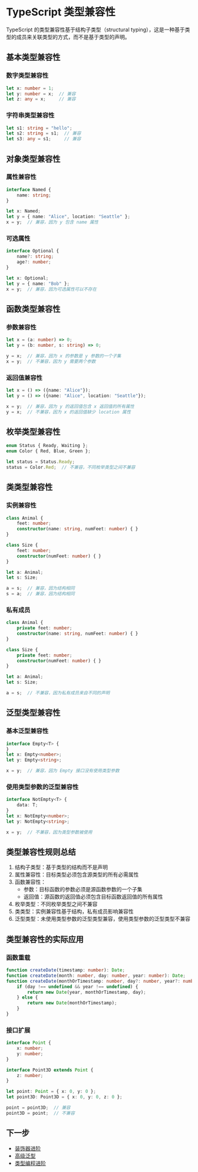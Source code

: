 # TypeScript 类型兼容性

TypeScript 的类型兼容性基于结构子类型（structural typing），这是一种基于类型的成员来关联类型的方式，而不是基于类型的声明。

## 基本类型兼容性

### 数字类型兼容性

```typescript
let x: number = 1;
let y: number = x;  // 兼容
let z: any = x;     // 兼容
```

### 字符串类型兼容性

```typescript
let s1: string = "hello";
let s2: string = s1;  // 兼容
let s3: any = s1;     // 兼容
```

## 对象类型兼容性

### 属性兼容性

```typescript
interface Named {
    name: string;
}

let x: Named;
let y = { name: "Alice", location: "Seattle" };
x = y;  // 兼容，因为 y 包含 name 属性
```

### 可选属性

```typescript
interface Optional {
    name?: string;
    age?: number;
}

let x: Optional;
let y = { name: "Bob" };
x = y;  // 兼容，因为可选属性可以不存在
```

## 函数类型兼容性

### 参数兼容性

```typescript
let x = (a: number) => 0;
let y = (b: number, s: string) => 0;

y = x;  // 兼容，因为 x 的参数是 y 参数的一个子集
x = y;  // 不兼容，因为 y 需要两个参数
```

### 返回值兼容性

```typescript
let x = () => ({name: "Alice"});
let y = () => ({name: "Alice", location: "Seattle"});

x = y;  // 兼容，因为 y 的返回值包含 x 返回值的所有属性
y = x;  // 不兼容，因为 x 的返回值缺少 location 属性
```

## 枚举类型兼容性

```typescript
enum Status { Ready, Waiting };
enum Color { Red, Blue, Green };

let status = Status.Ready;
status = Color.Red;  // 不兼容，不同枚举类型之间不兼容
```

## 类类型兼容性

### 实例兼容性

```typescript
class Animal {
    feet: number;
    constructor(name: string, numFeet: number) { }
}

class Size {
    feet: number;
    constructor(numFeet: number) { }
}

let a: Animal;
let s: Size;

a = s;  // 兼容，因为结构相同
s = a;  // 兼容，因为结构相同
```

### 私有成员

```typescript
class Animal {
    private feet: number;
    constructor(name: string, numFeet: number) { }
}

class Size {
    private feet: number;
    constructor(numFeet: number) { }
}

let a: Animal;
let s: Size;

a = s;  // 不兼容，因为私有成员来自不同的声明
```

## 泛型类型兼容性

### 基本泛型兼容性

```typescript
interface Empty<T> {
}
let x: Empty<number>;
let y: Empty<string>;

x = y;  // 兼容，因为 Empty 接口没有使用类型参数
```

### 使用类型参数的泛型兼容性

```typescript
interface NotEmpty<T> {
    data: T;
}
let x: NotEmpty<number>;
let y: NotEmpty<string>;

x = y;  // 不兼容，因为类型参数被使用
```

## 类型兼容性规则总结

1. 结构子类型：基于类型的结构而不是声明
2. 属性兼容性：目标类型必须包含源类型的所有必需属性
3. 函数兼容性：
   - 参数：目标函数的参数必须是源函数参数的一个子集
   - 返回值：源函数的返回值必须包含目标函数返回值的所有属性
4. 枚举类型：不同枚举类型之间不兼容
5. 类类型：实例兼容性基于结构，私有成员影响兼容性
6. 泛型类型：未使用类型参数的泛型类型兼容，使用类型参数的泛型类型不兼容

## 类型兼容性的实际应用

### 函数重载

```typescript
function createDate(timestamp: number): Date;
function createDate(month: number, day: number, year: number): Date;
function createDate(monthOrTimestamp: number, day?: number, year?: number): Date {
    if (day !== undefined && year !== undefined) {
        return new Date(year, monthOrTimestamp, day);
    } else {
        return new Date(monthOrTimestamp);
    }
}
```

### 接口扩展

```typescript
interface Point {
    x: number;
    y: number;
}

interface Point3D extends Point {
    z: number;
}

let point: Point = { x: 0, y: 0 };
let point3D: Point3D = { x: 0, y: 0, z: 0 };

point = point3D;  // 兼容
point3D = point;  // 不兼容
```

## 下一步

- [装饰器进阶](./04-advanced-decorators.md)
- [高级泛型](./05-advanced-generics.md)
- [类型编程进阶](./06-advanced-type-programming.md) 